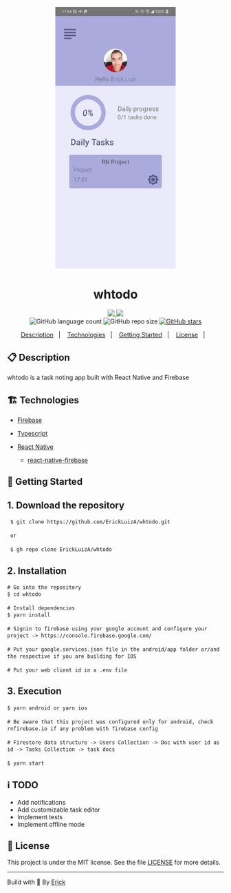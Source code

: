 <p align="center"> 
  <img alt="whtodo icon" src=".github/Dashboard.jpeg"  width="280"/>
</p>

<h1 align="center"> whtodo </h1>

<p align="center">
  <a href="https://github.com/ErickLuizA/whtodo/graphs/commit-activity" alt="Maintenance">
    <img src="https://img.shields.io/badge/Maintained%3F-yes-1EAE72.svg" />
  </a>

  <a href="./LICENSE" alt="License: MIT">
    <img src="https://img.shields.io/badge/License-MIT-1EAE72.svg" />
  </a>

<br/>

<img alt="GitHub language count" src="https://img.shields.io/github/languages/count/ErickLuizA/whtodo?color=blue">

<img alt="GitHub repo size" src="https://img.shields.io/github/repo-size/ErickLuizA/whtodo">

<a href="https://github.com/ErickLuizA/whtodo/stargazers">
  <img alt="GitHub stars" src="https://img.shields.io/github/stars/ErickLuizA/whtodo?style=social">
</a>

<p align="center">
  <a href="#clipboard-description">Description</a>&nbsp;&nbsp;&nbsp;|&nbsp;&nbsp;&nbsp;
  <a href="#building_construction-technologies">Technologies</a>&nbsp;&nbsp;&nbsp;|&nbsp;&nbsp;&nbsp;
  <a href="#rocket-getting-started">Getting Started</a>&nbsp;&nbsp;&nbsp;|&nbsp;&nbsp;&nbsp;
  <a href="#memo-license">License</a>&nbsp;&nbsp;&nbsp;|&nbsp;&nbsp;&nbsp;
</p>


## :clipboard: Description

whtodo is a task noting app built with React Native and Firebase

## :building_construction: Technologies

- [Firebase](https://firebase.google.com)

- [Typescript](https://www.typescriptlang.org/)

- [React Native](https://reactnative.dev/)
  - [react-native-firebase](https://rnfirebase.io/)

## :rocket: Getting Started

## 1. Download the repository

```shell
 $ git clone https://github.com/ErickLuizA/whtodo.git
 
 or

 $ gh repo clone ErickLuizA/whtodo
```

## 2. Installation

```shell
# Go into the repository
$ cd whtodo

# Install dependencies
$ yarn install

# Signin to firebase using your google account and configure your project -> https://console.firebase.google.com/

# Put your google.services.json file in the android/app folder or/and the respective if you are building for IOS

# Put your web client id in a .env file
```

## 3. Execution

```shell
$ yarn android or yarn ios

# Be aware that this project was configured only for android, check rnfirebase.io if any problem with firebase config

# Firestore data structure -> Users Collection -> Doc with user id as id -> Tasks Collection -> task docs 

$ yarn start
```

## :information_source: TODO
  - Add notifications
  - Add customizable task editor
  - Implement tests
  - Implement offline mode

## :memo: License

This project is under the MIT license. See the file [LICENSE](LICENSE) for more details.

---

Build with 💙 By [Erick](https://www.linkedin.com/in/erick-luiz-47151a1a4/)

